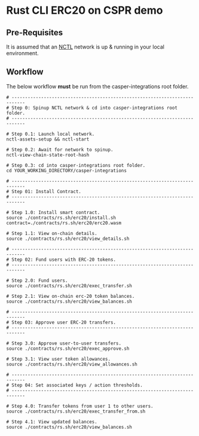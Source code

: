 Rust CLI ERC20 on CSPR demo
===============

Pre-Requisites 
--------------------------------------

It is assumed that an [NCTL](https://github.com/casper-network/casper-node/tree/master/utils/nctl) network is up & running in your local environment.

Workflow
--------------------------------------

The below workflow **must** be run from the casper-integrations root folder.  

```
# ---------------------------------------------------------------------------
# Step 0: Spinup NCTL network & cd into casper-integrations root folder.
# ---------------------------------------------------------------------------

# Step 0.1: Launch local network.
nctl-assets-setup && nctl-start

# Step 0.2: Await for network to spinup.
nctl-view-chain-state-root-hash

# Step 0.3: cd into casper-integrations root folder.
cd YOUR_WORKING_DIRECTORY/casper-integrations

# ---------------------------------------------------------------------------
# Step 01: Install Contract.
# ---------------------------------------------------------------------------

# Step 1.0: Install smart contract.
source ./contracts/rs.sh/erc20/install.sh contract=./contracts/rs.sh/erc20/erc20.wasm

# Step 1.1: View on-chain details.
source ./contracts/rs.sh/erc20/view_details.sh

# ---------------------------------------------------------------------------
# Step 02: Fund users with ERC-20 tokens.
# ---------------------------------------------------------------------------

# Step 2.0: Fund users.
source ./contracts/rs.sh/erc20/exec_transfer.sh

# Step 2.1: View on-chain erc-20 token balances.
source ./contracts/rs.sh/erc20/view_balances.sh

# ---------------------------------------------------------------------------
# Step 03: Approve user ERC-20 transfers.
# ---------------------------------------------------------------------------

# Step 3.0: Approve user-to-user transfers.
source ./contracts/rs.sh/erc20/exec_approve.sh

# Step 3.1: View user token allowances.
source ./contracts/rs.sh/erc20/view_allowances.sh

# ---------------------------------------------------------------------------
# Step 04: Set associated keys / action thresholds.
# ---------------------------------------------------------------------------

# Step 4.0: Transfer tokens from user 1 to other users.
source ./contracts/rs.sh/erc20/exec_transfer_from.sh

# Step 4.1: View updated balances.
source ./contracts/rs.sh/erc20/view_balances.sh
```
